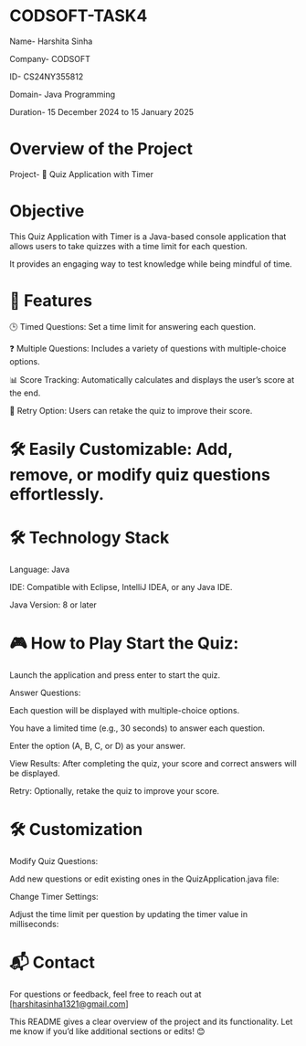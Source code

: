 # CODSOFT-TASK4
Name- Harshita Sinha

Company- CODSOFT 


ID- CS24NY355812 


Domain- Java Programming


Duration- 15 December 2024 to 15 January 2025

# Overview of the Project

Project- 📝 Quiz Application with Timer


# Objective


This Quiz Application with Timer is a Java-based console application that allows users to take quizzes with a time limit for each question.

It provides an engaging way to test knowledge while being mindful of time.

# 🚀 Features


🕒 Timed Questions: Set a time limit for answering each question.

❓ Multiple Questions: Includes a variety of questions with multiple-choice options.

📊 Score Tracking: Automatically calculates and displays the user’s score at the end.

🔄 Retry Option: Users can retake the quiz to improve their score.


# 🛠️ Easily Customizable: Add, remove, or modify quiz questions effortlessly.

# 🛠️ Technology Stack

Language: Java

IDE: Compatible with Eclipse, IntelliJ IDEA, or any Java IDE.

Java Version: 8 or later

# 🎮 How to Play Start the Quiz: 
Launch the application and press enter to start the quiz.

Answer Questions:

Each question will be displayed with multiple-choice options.

You have a limited time (e.g., 30 seconds) to answer each question.

Enter the option (A, B, C, or D) as your answer.

View Results: After completing the quiz, your score and correct answers will be displayed.

Retry: Optionally, retake the quiz to improve your score.

# 🛠️ Customization


Modify Quiz Questions:

Add new questions or edit existing ones in the QuizApplication.java file:

Change Timer Settings:

Adjust the time limit per question by updating the timer value in milliseconds:

# 📬 Contact


For questions or feedback, feel free to reach out at [harshitasinha1321@gmail.com] 

This README gives a clear overview of the project and its functionality. Let me know if you’d like additional sections or edits! 😊
